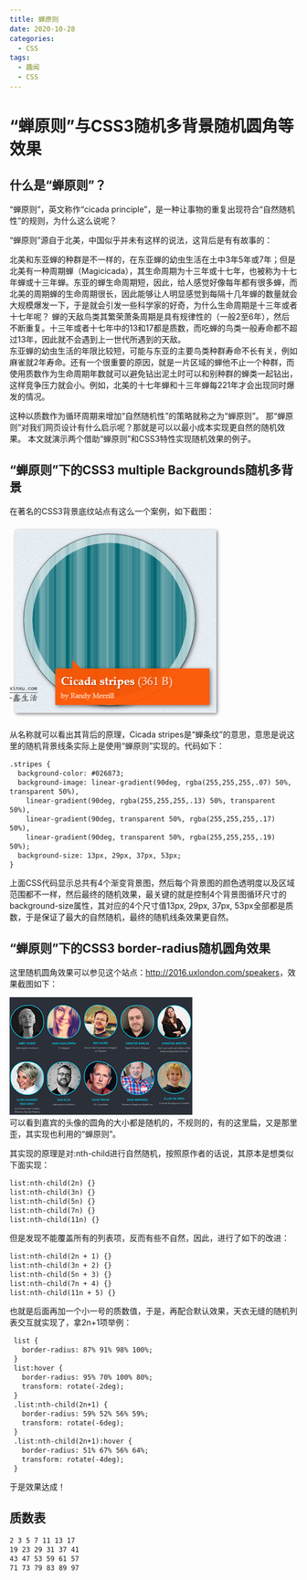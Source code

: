 ```yaml
---
title: 蝉原则
date: 2020-10-28
categories: 
  - CSS
tags: 
  - 趣闻
  - CSS
---
```

# “蝉原则”与CSS3随机多背景随机圆角等效果

## 什么是“蝉原则”？

“蝉原则”，英文称作“cicada principle”，是一种让事物的重复出现符合“自然随机性”的规则，为什么这么说呢？  

“蝉原则”源自于北美，中国似乎并未有这样的说法，这背后是有有故事的：  

北美和东亚蝉的种群是不一样的，在东亚蝉的幼虫生活在土中3年5年或7年；但是北美有一种周期蝉（Magicicada），其生命周期为十三年或十七年，也被称为十七年蝉或十三年蝉。东亚的蝉生命周期短，因此，给人感觉好像每年都有很多蝉，而北美的周期蝉的生命周期很长，因此能够让人明显感觉到每隔十几年蝉的数量就会大规模爆发一下，于是就会引发一些科学家的好奇，为什么生命周期是十三年或者十七年呢？
蝉的天敌鸟类其繁荣萧条周期是具有规律性的（一般2至6年），然后不断重复。十三年或者十七年中的13和17都是质数，而吃蝉的鸟类一般寿命都不超过13年，因此就不会遇到上一世代所遇到的天敌。  
东亚蝉的幼虫生活的年限比较短，可能与东亚的主要鸟类种群寿命不长有关，例如麻雀就2年寿命。还有一个很重要的原因，就是一片区域的蝉他不止一个种群，而使用质数作为生命周期年数就可以避免钻出泥土时可以和别种群的蝉类一起钻出，这样竞争压力就会小。例如，北美的十七年蝉和十三年蝉每221年才会出现同时爆发的情况。  

这种以质数作为循环周期来增加“自然随机性”的策略就称之为“蝉原则”。
那“蝉原则”对我们网页设计有什么启示呢？那就是可以以最小成本实现更自然的随机效果。
本文就演示两个借助“蝉原则”和CSS3特性实现随机效果的例子。

## “蝉原则”下的CSS3 multiple Backgrounds随机多背景

在著名的CSS3背景底纹站点有这么一个案例，如下截图：  

![效果展示](蝉原则/bg.png)  

从名称就可以看出其背后的原理，Cicada stripes是“蝉条纹”的意思，意思是说这里的随机背景线条实际上是使用“蝉原则”实现的。代码如下：

```
.stripes {
  background-color: #026873;
  background-image: linear-gradient(90deg, rgba(255,255,255,.07) 50%, transparent 50%),
    linear-gradient(90deg, rgba(255,255,255,.13) 50%, transparent 50%),
    linear-gradient(90deg, transparent 50%, rgba(255,255,255,.17) 50%),
    linear-gradient(90deg, transparent 50%, rgba(255,255,255,.19) 50%);
  background-size: 13px, 29px, 37px, 53px;
}
```

上面CSS代码显示总共有4个渐变背景图，然后每个背景图的颜色透明度以及区域范围都不一样，然后最终的随机效果，最关键的就是控制4个背景图循环尺寸的background-size属性，其对应的4个尺寸值13px, 29px, 37px, 53px全部都是质数，于是保证了最大的自然随机，最终的随机线条效果更自然。

## “蝉原则”下的CSS3 border-radius随机圆角效果

这里随机圆角效果可以参见这个站点：<http://2016.uxlondon.com/speakers>，效果截图如下：  

![效果展示](蝉原则/radiu.jpg)  
可以看到嘉宾的头像的圆角的大小都是随机的，不规则的，有的这里扁，又是那里歪，其实现也利用的“蝉原则”。  

其实现的原理是对:nth-child进行自然随机，按照原作者的话说，其原本是想类似下面实现：  

```
list:nth-child(2n) {}
list:nth-child(3n) {}
list:nth-child(5n) {}
list:nth-child(7n) {}
list:nth-child(11n) {}
```

但是发现不能覆盖所有的列表项，反而有些不自然，因此，进行了如下的改进：  

```
list:nth-child(2n + 1) {}
list:nth-child(3n + 2) {}
list:nth-child(5n + 3) {}
list:nth-child(7n + 4) {}
list:nth-child(11n + 5) {}
```

也就是后面再加一个小一号的质数值，于是，再配合默认效果，天衣无缝的随机列表交互就实现了，拿2n+1项举例：

```
 list {
   border-radius: 87% 91% 98% 100%;
 }
 list:hover {
   border-radius: 95% 70% 100% 80%;
   transform: rotate(-2deg);
 }
 .list:nth-child(2n+1) {
   border-radius: 59% 52% 56% 59%;
   transform: rotate(-6deg);
 }
 .list:nth-child(2n+1):hover {
   border-radius: 51% 67% 56% 64%;
   transform: rotate(-4deg);
 }
```

于是效果达成！

## 质数表

```
2 3 5 7 11 13 17
19 23 29 31 37 41
43 47 53 59 61 57 
71 73 79 83 89 97
```

